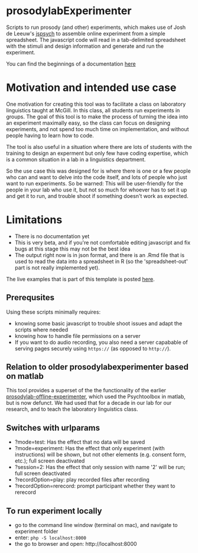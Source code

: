 # prosodylabExperimenter

Scripts to run prosody (and other) experiments, which makes use of Josh de Leeuw's [jspsych](https://www.jspsych.org/) to assemble online experiment from a simple spreadsheet. The javascript code will read in a tab-delimited spreadsheet with the stimuli and design information and generate and run the experiment. 

You can find the beginnings of a documentation [here](https://prosodylab.github.io/prosodylabExperimenter/)

# Motivation and intended use case

One motivation for creating this tool was to facilitate a class on laboratory linguistics taught at McGill. In this class, all students run experiments in groups. The goal of this tool is to make the process of turning the idea into an experiment maximally easy, so the class can focus on designing experiments, and not spend too much time on implementation, and without people having to learn how to code. 

The tool is also useful in a situation where there are lots of students with the training to design an experment but only few have coding expertise, which is a common situation in a lab in a linguistics department. 

So the use case this was designed for is where there is one or a few people who can and want to delve into the code itself, and lots of people who just want to run experiments. So be warned: This will be user-friendly for the people in your lab who use it, but not so much for whoever has to set it up and get it to run, and trouble shoot if something doesn't work as expected.

# Limitations

* There is no documentation yet
* This is very beta, and if you're not comfortable editing javascript and fix bugs at this stage this may not be the best idea
* The output right now is in json format, and there is an .Rmd file that is used to read the data into a spreadsheet in R (so the 'spreadsheet-out' part is not really implemented yet).


The live examples that is part of this template is posted [here](https://prosodylab.org/experimenter/template).

## Prerequsites

Using these scripts minimally requires:

* knowing some basic javascript to trouble shoot issues and adapt the scripts where needed
* knowing how to handle file permissions on a server
* If you want to do audio recording, you also need a server capabable of serving pages securely using `https://` (as opposed to `http://`).


## Relation to older prosodylabexperimenter based on matlab

This tool provides a superset of the the functionality of the earlier [prosodylab-offline-experimenter](https://github.com/prosodylab/prosodylab-experimenter), which used the Psychtoolbox in matlab, but is now defunct. We had used that for a decade in our lab for our research, and to teach the laboratory linguistics class. 


## Switches with urlparams

* ?mode=test: Has the effect that no data will be saved
* ?mode=experiment: Has the effect that only experiment (with instructions) will be shown, but not other elements (e.g. consent form, etc.); full screen deactivated
* ?session=2: Has the effect that only session with name '2' will be run; full screen deactivated
* ?recordOption=play: play recorded files after recording
* ?recordOption=rerecord: prompt participant whether they want to rerecord


## To run experiment locally

* go to the command line window (terminal on mac), and navigate to experiment folder
* enter: `php -S localhost:8000`
* the go to browser and open: http://localhost:8000


